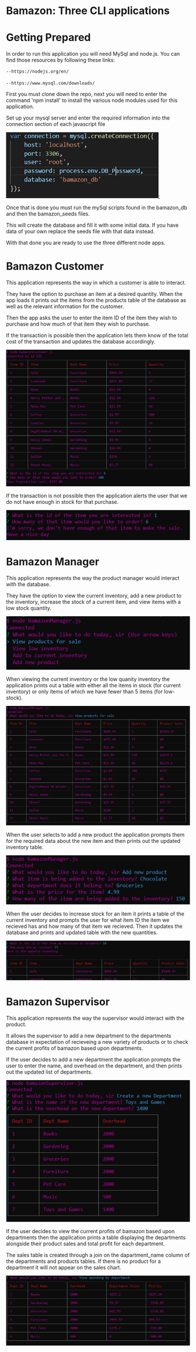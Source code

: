 # Bamazon: Three CLI applications

# Getting Prepared

In order to run this application you will need MySql and node.js.
You can find those resources by following these links:
    
    --https://nodejs.org/en/
    
    --https://www.mysql.com/downloads/

First you must clone down the repo, next you will need to enter the command 'npm install' to install the various node modules used for this application.

Set up your mysql server and enter the required information into the connection section of each javascript file

![connection](./images/connection.PNG);

Once that is done you must run the mySql scripts found in the bamazon_db and then the bamazon_seeds files.

This will create the database and fill it with some initial data.  If you have data of your own replace the seeds file with that data instead.

With that done you are ready to use the three different node apps.

# Bamazon Customer

This application represents the way in which a customer is able to interact.

They have the option to purchase an item at a desired quantity.  When the app loads it prints out the items from the products table of the database as well as the relevant information for the customer.  

Then the app asks the user to enter the item ID of the item they wish to purchase and how much of that item they wish to purchase.

If the transaction is possible then the application lets them know of the total cost of the transaction and updates the database accordingly.

![Read+Success](./images/Read+Success.PNG)

If the transaction is not possible then the application alerts the user that we do not have enough in stock for that purchase.

![Failure](./images/Failed.PNG)

# Bamazon Manager

This application represents the way the product manager would interact with the database.

They have the option to view the current inventory, add a new product to the inventory, increase the stock of a current item, and view items with a low stock quantity.

![list](./images/ManagerList.PNG)

When viewing the current inventory or the low quanity inventory the application prints out a table with either all the items in stock (for current inventory) or only items of which we have fewer than 5 items (for low-stock).

![ReadItems](./images/ReadItems.PNG)

When the user selects to add a new product the application prompts them for the required data about the new item and then prints out the updated inventory table.

![AddNew](./images/NewItem.PNG)

When the user decides to increase stock for an item it prints a table of the current inventory and prompts the user for what item ID the item we recieved has and how many of that item we recieved.  Then it updates the database and prints and updated table with the new quantities.

![update](./images/UpdateItem.PNG)

# Bamazon Supervisor

This application represents the way the supervisor would interact with the product.

It allows the supervisor to add a new department to the departments database in expectation of recieveing a new variety of products or to check the current profits of bamazon based upon departments.

If the user decides to add a new department the application prompts the user to enter the name, and overhead on the department, and then prints out the updated list of departments.

![newDept](./images/NewDept.PNG)

If the user decides to view the current profits of bamazon based upon departments then the application prints a table displaying the departments alongside their product sales and total profit for each department.

The sales table is created through a join on the dapartment_name column of the departments and products tables.  If there is no product for a department it will not appear on the sales chart.

![sales](./images/Profits.PNG)
